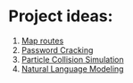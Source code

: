 # Project ideas:

1. [Map routes](http://www.cs.princeton.edu/courses/archive/spring04/cos226/assignments/map.html)
2. [Password Cracking](http://www.cs.princeton.edu/courses/archive/spring03/cs226/assignments/password.html)
3. [Particle Collision Simulation](http://introcs.cs.princeton.edu/java/assignments/collisions.html)
4. [Natural Language Modeling](http://www.cs.princeton.edu/courses/archive/fall08/cos226/assignments/model.html)
